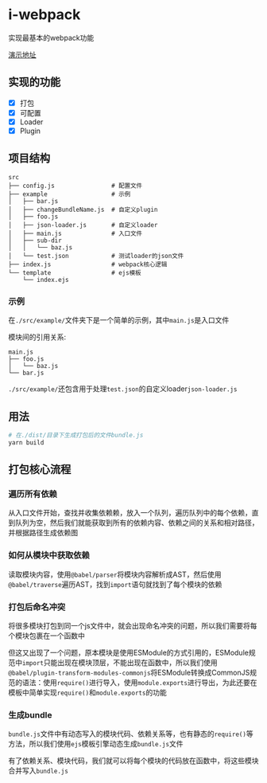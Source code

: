 # i-webpack

实现最基本的webpack功能

[演示地址](https://sjx1995.github.io/i-webpack/)

## 实现的功能

- [x] 打包
- [x] 可配置
- [x] Loader
- [x] Plugin

## 项目结构

```text
src
├── config.js                # 配置文件
├── example                  # 示例
│   ├── bar.js
│   ├── changeBundleName.js  # 自定义plugin
│   ├── foo.js
│   ├── json-loader.js       # 自定义loader
│   ├── main.js              # 入口文件
│   ├── sub-dir
│   │   └── baz.js
│   └── test.json            # 测试loader的json文件
├── index.js                 # webpack核心逻辑
└── template                 # ejs模板
    └── index.ejs
```

### 示例

在`./src/example/`文件夹下是一个简单的示例，其中`main.js`是入口文件

模块间的引用关系:

```text
main.js
├── foo.js
│   └── baz.js
└── bar.js
```

`./src/example/`还包含用于处理`test.json`的自定义loader`json-loader.js`

## 用法

```bash
# 在./dist/目录下生成打包后的文件bundle.js
yarn build
```

## 打包核心流程

### 遍历所有依赖

从入口文件开始，查找并收集依赖赖，放入一个队列，遍历队列中的每个依赖，直到队列为空，然后我们就能获取到所有的依赖内容、依赖之间的关系和相对路径，并根据路径生成依赖图

### 如何从模块中获取依赖

读取模块内容，使用`@babel/parser`将模块内容解析成AST，然后使用`@babel/traverse`遍历AST，找到`import`语句就找到了每个模块的依赖

### 打包后命名冲突

将很多模块打包到同一个js文件中，就会出现命名冲突的问题，所以我们需要将每个模块包裹在一个函数中

但这又出现了一个问题，原本模块是使用ESModule的方式引用的，ESModule规范中`import`只能出现在模块顶层，不能出现在函数中，所以我们使用`@babel/plugin-transform-modules-commonjs`将ESModule转换成CommonJS规范的语法：使用`require()`进行导入，使用`module.exports`进行导出，为此还要在模板中简单实现`require()`和`module.exports`的功能

### 生成bundle

`bundle.js`文件中有动态写入的模块代码、依赖关系等，也有静态的`require()`等方法，所以我们使用`ejs`模板引擎动态生成`bundle.js`文件

有了依赖关系、模块代码，我们就可以将每个模块的代码放在函数中，将这些模块合并写入`bundle.js`
